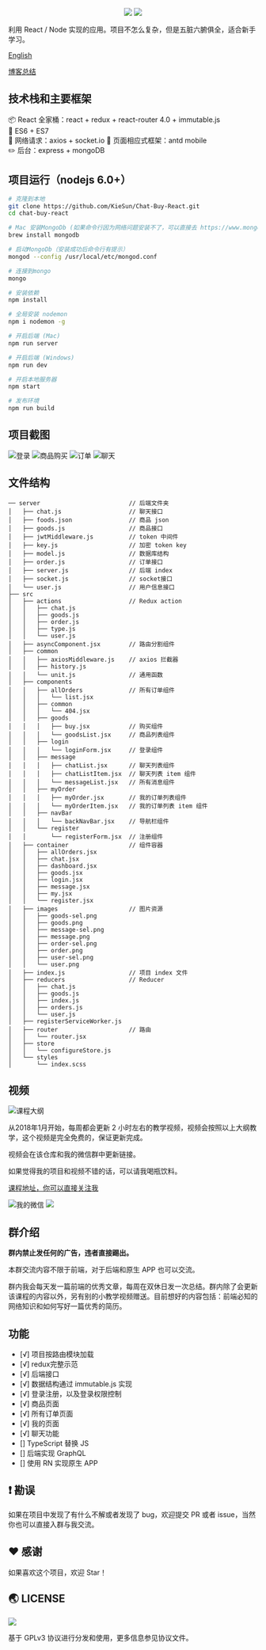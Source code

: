 <p align="center">
<img src="https://img.shields.io/badge/Language-%20JavaScript%20-f9e229.svg">
<a href="https://github.com/halfrost/vue-objccn/blob/master/LICENSE"><img src="https://img.shields.io/badge/license-GPL-blue.svg"></a>
</p>

利用 React / Node 实现的应用。项目不怎么复杂，但是五脏六腑俱全，适合新手学习。

[English](https://github.com/KieSun/Chat-Buy-React/blob/master/README-EN.md)

[博客总结](https://juejin.im/post/5a490d8051882511793e8a5f)


## 技术栈和主要框架

📦 React 全家桶：react + redux + react-router 4.0 + immutable.js  
📌 ES6 + ES7     
📡 网络请求：axios + socket.io
🎈 页面相应式框架：antd mobile  
✏️ 后台：express + mongoDB

## 项目运行（nodejs 6.0+）
``` bash
# 克隆到本地
git clone https://github.com/KieSun/Chat-Buy-React.git
cd chat-buy-react

# Mac 安装MongoDb (如果命令行因为网络问题安装不了，可以直接去 https://www.mongodb.com/download-center#community 下载
brew install mongodb

# 启动MongoDb（安装成功后命令行有提示）
mongod --config /usr/local/etc/mongod.conf

# 连接到mongo
mongo

# 安装依赖
npm install

# 全局安装 nodemon 
npm i nodemon -g

# 开启后端 (Mac)
npm run server

# 开启后端 (Windows)
npm run dev

# 开启本地服务器
npm start

# 发布环境
npm run build
```

## 项目截图

![登录](https://user-gold-cdn.xitu.io/2017/12/31/160ab0250a8841d5?w=378&h=667&f=gif&s=32928)
![商品购买](https://user-gold-cdn.xitu.io/2017/12/31/160ab0246b51bfef?w=378&h=667&f=gif&s=31759)
![订单](https://user-gold-cdn.xitu.io/2017/12/31/160ab02588408b53?w=378&h=667&f=gif&s=207506)
![聊天](https://user-gold-cdn.xitu.io/2017/12/31/160ab023c8e6a9d7?w=378&h=667&f=gif&s=67204)

## 文件结构

```
── server                         // 后端文件夹
│   ├── chat.js                   // 聊天接口
│   ├── foods.json                // 商品 json
│   ├── goods.js                  // 商品接口
│   ├── jwtMiddleware.js          // token 中间件
│   ├── key.js                    // 加密 token key
│   ├── model.js                  // 数据库结构
│   ├── order.js                  // 订单接口
│   ├── server.js                 // 后端 index
│   ├── socket.js                 // socket接口
│   └── user.js                   // 用户信息接口
├── src
│   ├── actions                   // Redux action
│   │   ├── chat.js
│   │   ├── goods.js
│   │   ├── order.js
│   │   ├── type.js
│   │   └── user.js
│   ├── asyncComponent.jsx        // 路由分割组件
│   ├── common
│   │   ├── axiosMiddleware.js    // axios 拦截器
│   │   ├── history.js            
│   │   └── unit.js               // 通用函数
│   ├── components
│   │   ├── allOrders             // 所有订单组件
│   │   │   └── list.jsx
│   │   ├── common
│   │   │   └── 404.jsx
│   │   ├── goods
│   │   │   ├── buy.jsx           // 购买组件
│   │   │   └── goodsList.jsx     // 商品列表组件
│   │   ├── login
│   │   │   └── loginForm.jsx     // 登录组件
│   │   ├── message
│   │   │   ├── chatList.jsx      // 聊天列表组件
│   │   │   ├── chatListItem.jsx  // 聊天列表 item 组件
│   │   │   └── messageList.jsx   // 所有消息组件
│   │   ├── myOrder
│   │   │   ├── myOrder.jsx       // 我的订单列表组件
│   │   │   └── myOrderItem.jsx   // 我的订单列表 item 组件
│   │   ├── navBar
│   │   │   └── backNavBar.jsx    // 导航栏组件
│   │   └── register
│   │       └── registerForm.jsx  // 注册组件
│   ├── container                 // 组件容器
│   │   ├── allOrders.jsx
│   │   ├── chat.jsx
│   │   ├── dashboard.jsx
│   │   ├── goods.jsx
│   │   ├── login.jsx
│   │   ├── message.jsx
│   │   ├── my.jsx
│   │   └── register.jsx
│   ├── images                    // 图片资源
│   │   ├── goods-sel.png
│   │   ├── goods.png
│   │   ├── message-sel.png
│   │   ├── message.png
│   │   ├── order-sel.png
│   │   ├── order.png
│   │   ├── user-sel.png
│   │   └── user.png
│   ├── index.js                  // 项目 index 文件
│   ├── reducers                  // Reducer
│   │   ├── chat.js
│   │   ├── goods.js
│   │   ├── index.js
│   │   ├── orders.js
│   │   └── user.js
│   ├── registerServiceWorker.js
│   ├── router                    // 路由
│   │   └── router.jsx
│   ├── store
│   │   └── configureStore.js
│   └── styles
│       └── index.scss
```

## 视频

![课程大纲](https://user-gold-cdn.xitu.io/2017/12/31/160ab7a0feddd5c7?w=925&h=648&f=png&s=184587)

从2018年1月开始，每周都会更新 2 小时左右的教学视频，视频会按照以上大纲教学，这个视频是完全免费的，保证更新完成。

视频会在该仓库和我的微信群中更新链接。

如果觉得我的项目和视频不错的话，可以请我喝瓶饮料。

[课程地址，你可以直接关注我](https://www.bilibili.com/video/av17908190/)

![我的微信](https://user-gold-cdn.xitu.io/2017/12/31/160ab8143c23969f?w=361&h=480&f=jpeg&s=57343)
![](https://user-gold-cdn.xitu.io/2018/1/4/160bf4d185fcff79?w=320&h=480&f=jpeg&s=33707)

## 群介绍

**群内禁止发任何的广告，违者直接踢出。**

本群交流内容不限于前端，对于后端和原生 APP 也可以交流。

群内我会每天发一篇前端的优秀文章，每周在双休日发一次总结。群内除了会更新该课程的内容以外，另有别的小教学视频赠送。目前想好的内容包括：前端必知的网络知识和如何写好一篇优秀的简历。

## 功能

- [√] 项目按路由模块加载
- [√] redux完整示范
- [√] 后端接口
- [√] 数据结构通过 immutable.js 实现
- [√] 登录注册，以及登录权限控制
- [√] 商品页面
- [√] 所有订单页面
- [√] 我的页面
- [√] 聊天功能
- [] TypeScript 替换 JS
- [] 后端实现 GraphQL
- [] 使用 RN 实现原生 APP

## ❗️ 勘误

如果在项目中发现了有什么不解或者发现了 bug，欢迎提交 PR 或者 issue，当然你也可以直接入群与我交流。

## ♥️ 感谢

如果喜欢这个项目，欢迎 Star！

## 🌏 LICENSE

![](https://www.gnu.org/graphics/gplv3-127x51.png)

基于 GPLv3 协议进行分发和使用，更多信息参见协议文件。
